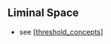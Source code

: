 Liminal Space
-------------

* see [[threshold_concepts]]


[//begin]: # "Autogenerated link references for markdown compatibility"
[threshold_concepts]: threshold_concepts.md "Threshold Concepts and Liminal Space"
[//end]: # "Autogenerated link references"